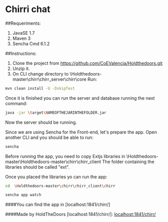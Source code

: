 # Chirri chat

##Requeriments:

1. JavaSE 1.7
2. Maven 3
3. Sencha Cmd 6.1.2

##Instructions:
1. Clone the project from https://github.com/CoEValencia/Holdthedoors.git
2. Unzip it.
3. On CLI change directory to \Holdthedoors-master\chirr\chirr_server\chirr\core
Run: 
```sh
mvn clean install -U -DskipTest
```
Once it is finished you can run the server and database running the next command:
```sh
java -jar \target\NAMEOFTHEJARINTHEFOLDER.jar
```
Now the server should be running.

Since we are using Sencha for the Front-end, let's prepare the app.
Open another CLI and you should be able to run:
```sh
sencha
```
Before running the app, you need to copy Extjs libraries in \Holdthedoors-master\Holdthedoors-master\chirr\chirr_client
The folder containing the libraries should be called "ext".

Once you placed the libraries yo can run the app:
```sh
cd  \Holdthedoors-master\chirr\chirr_client\chirr
```
```sh
sencha app watch
```

####You can find the app in [localhost:1841/chirr/]

####Made by HoldTheDoors
[localhost:1841/chirr/]: <localhost:1841/chirr/>
